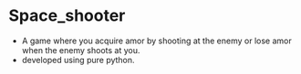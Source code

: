 ﻿# Space_shooter

- A game where you acquire amor by shooting at the enemy or lose amor when the enemy shoots at you.
- developed using pure python.
